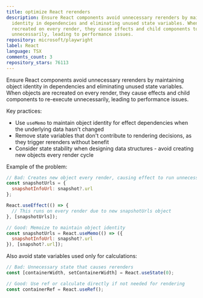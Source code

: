 ```yaml
---
title: optimize React rerenders
description: Ensure React components avoid unnecessary rerenders by maintaining object
  identity in dependencies and eliminating unused state variables. When objects are
  recreated on every render, they cause effects and child components to re-execute
  unnecessarily, leading to performance issues.
repository: microsoft/playwright
label: React
language: TSX
comments_count: 3
repository_stars: 76113
---
```


Ensure React components avoid unnecessary rerenders by maintaining object identity in dependencies and eliminating unused state variables. When objects are recreated on every render, they cause effects and child components to re-execute unnecessarily, leading to performance issues.

Key practices:
- Use `useMemo` to maintain object identity for effect dependencies when the underlying data hasn't changed
- Remove state variables that don't contribute to rendering decisions, as they trigger rerenders without benefit
- Consider state stability when designing data structures - avoid creating new objects every render cycle

Example of the problem:
```js
// Bad: Creates new object every render, causing effect to run unnecessarily
const snapshotUrls = {
  snapshotInfoUrl: snapshot?.url
};

React.useEffect(() => {
  // This runs on every render due to new snapshotUrls object
}, [snapshotUrls]);

// Good: Memoize to maintain object identity
const snapshotUrls = React.useMemo(() => ({
  snapshotInfoUrl: snapshot?.url
}), [snapshot?.url]);
```

Also avoid state variables used only for calculations:
```js
// Bad: Unnecessary state that causes rerenders
const [containerWidth, setContainerWidth] = React.useState(0);

// Good: Use ref or calculate directly if not needed for rendering
const containerRef = React.useRef();
```